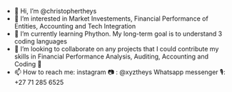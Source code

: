 - 👋 Hi, I’m @christophertheys
- 👀 I’m interested in Market Investements, Financial Performance of Entities, Accounting and Tech Integration 
- 🌱 I’m currently learning Phython. My long-term goal is to understand 3 coding languages 
- 💞️ I’m looking to collaborate on any projects that I could contribute my skills in Financial Performance Analysis, Auditing, Accounting and Coding 💾
- 📫 How to reach me: instagram 📷 : @xyztheys    Whatsapp messenger 🎙: +27 71 285 6525

<!---
christophertheys/christophertheys is a ✨ special ✨ repository because its `README.md` (this file) appears on your GitHub profile.
You can click the Preview link to take a look at your changes.
--->
